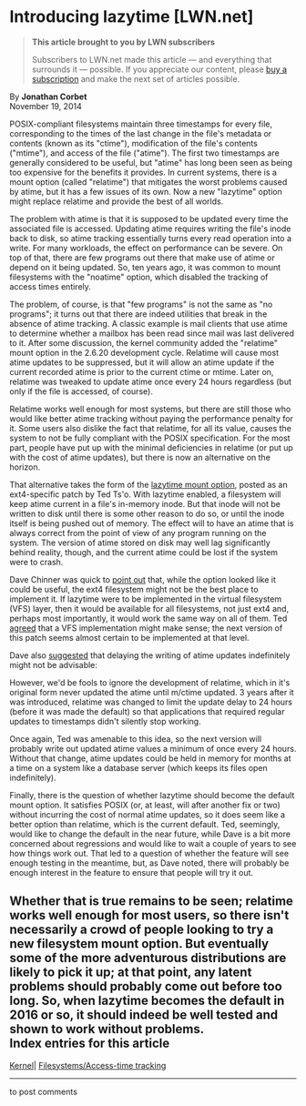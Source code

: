# Introducing lazytime [LWN.net]

> **This article brought to you by LWN subscribers**
> 
> Subscribers to LWN.net made this article — and everything that surrounds it — possible. If you appreciate our content, please [buy a subscription](/Promo/nst-nag3/subscribe) and make the next set of articles possible. 

By **Jonathan Corbet**  
November 19, 2014 

POSIX-compliant filesystems maintain three timestamps for every file, corresponding to the times of the last change in the file's metadata or contents (known as its "ctime"), modification of the file's contents ("mtime"), and access of the file ("atime"). The first two timestamps are generally considered to be useful, but "atime" has long been seen as being too expensive for the benefits it provides. In current systems, there is a mount option (called "relatime") that mitigates the worst problems caused by atime, but it has a few issues of its own. Now a new "lazytime" option might replace relatime and provide the best of all worlds. 

The problem with atime is that it is supposed to be updated every time the associated file is accessed. Updating atime requires writing the file's inode back to disk, so atime tracking essentially turns every read operation into a write. For many workloads, the effect on performance can be severe. On top of that, there are few programs out there that make use of atime or depend on it being updated. So, ten years ago, it was common to mount filesystems with the "noatime" option, which disabled the tracking of access times entirely. 

The problem, of course, is that "few programs" is not the same as "no programs"; it turns out that there are indeed utilities that break in the absence of atime tracking. A classic example is mail clients that use atime to determine whether a mailbox has been read since mail was last delivered to it. After some discussion, the kernel community added the "relatime" mount option in the 2.6.20 development cycle. Relatime will cause most atime updates to be suppressed, but it will allow an atime update if the current recorded atime is prior to the current ctime or mtime. Later on, relatime was tweaked to update atime once every 24 hours regardless (but only if the file is accessed, of course). 

Relatime works well enough for most systems, but there are still those who would like better atime tracking without paying the performance penalty for it. Some users also dislike the fact that relatime, for all its value, causes the system to not be fully compliant with the POSIX specification. For the most part, people have put up with the minimal deficiencies in relatime (or put up with the cost of atime updates), but there is now an alternative on the horizon. 

That alternative takes the form of the [lazytime mount option](/Articles/620086/), posted as an ext4-specific patch by Ted Ts'o. With lazytime enabled, a filesystem will keep atime current in a file's in-memory inode. But that inode will not be written to disk until there is some other reason to do so, or until the inode itself is being pushed out of memory. The effect will to have an atime that is always correct from the point of view of any program running on the system. The version of atime stored on disk may well lag significantly behind reality, though, and the current atime could be lost if the system were to crash. 

Dave Chinner was quick to [point out](/Articles/621067/) that, while the option looked like it could be useful, the ext4 filesystem might not be the best place to implement it. If lazytime were to be implemented in the virtual filesystem (VFS) layer, then it would be available for all filesystems, not just ext4 and, perhaps most importantly, it would work the same way on all of them. Ted [agreed](/Articles/621068/) that a VFS implementation might make sense; the next version of this patch seems almost certain to be implemented at that level. 

Dave also [suggested](/Articles/621071/) that delaying the writing of atime updates indefinitely might not be advisable: 

However, we'd be fools to ignore the development of relatime, which in it's original form never updated the atime until m/ctime updated. 3 years after it was introduced, relatime was changed to limit the update delay to 24 hours (before it was made the default) so that applications that required regular updates to timestamps didn't silently stop working. 

Once again, Ted was amenable to this idea, so the next version will probably write out updated atime values a minimum of once every 24 hours. Without that change, atime updates could be held in memory for months at a time on a system like a database server (which keeps its files open indefinitely). 

Finally, there is the question of whether lazytime should become the default mount option. It satisfies POSIX (or, at least, will after another fix or two) without incurring the cost of normal atime updates, so it does seem like a better option than relatime, which is the current default. Ted, seemingly, would like to change the default in the near future, while Dave is a bit more concerned about regressions and would like to wait a couple of years to see how things work out. That led to a question of whether the feature will see enough testing in the meantime, but, as Dave noted, there will probably be enough interest in the feature to ensure that people will try it out. 

Whether that is true remains to be seen; relatime works well enough for most users, so there isn't necessarily a crowd of people looking to try a new filesystem mount option. But eventually some of the more adventurous distributions are likely to pick it up; at that point, any latent problems should probably come out before too long. So, when lazytime becomes the default in 2016 or so, it should indeed be well tested and shown to work without problems.  
Index entries for this article  
---  
[Kernel](/Kernel/Index)| [Filesystems/Access-time tracking](/Kernel/Index#Filesystems-Access-time_tracking)  
  


* * *

to post comments 

